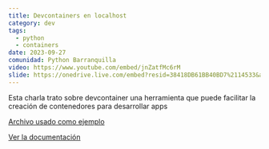 ```yaml
---
title: Devcontainers en localhost
category: dev
tags:
  - python
  - containers
date: 2023-09-27
comunidad: Python Barranquilla
video: https://www.youtube.com/embed/jnZatfMc6rM
slide: https://onedrive.live.com/embed?resid=38418DB61BB40BD7%2114533&authkey=!AJ962MHU_5xKJ3E&em=2
---
```


Esta charla trato sobre devcontainer una herramienta que puede facilitar la creación de contenedores para desarrollar apps

[Archivo usado como ejemplo](https://github.com/PyBAQ/website/blob/master/.devcontainer.json)

[Ver la documentación](https://code.visualstudio.com/docs/devcontainers/containers)
